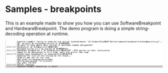 # Samples - breakpoints
This is an example made to show you how you can use SoftwareBreakpoint and HardwareBreakpoint. The demo program is doing a simple string-decoding operation at runtime.

![breakpoints](result.png)

